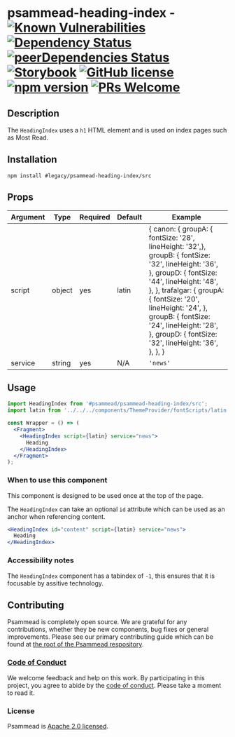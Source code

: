 <!-- prettier-ignore -->
# psammead-heading-index - [![Known Vulnerabilities](https://snyk.io/test/github/bbc/psammead/badge.svg?targetFile=packages%2Fcomponents%2Fpsammead-heading-index%2Fpackage.json)](https://snyk.io/test/github/bbc/psammead?targetFile=packages%2Fcomponents%2Fpsammead-heading-index%2Fpackage.json) [![Dependency Status](https://david-dm.org/bbc/psammead.svg?path=packages/components/psammead-heading-index)](https://david-dm.org/bbc/psammead?path=packages/components/psammead-heading-index) [![peerDependencies Status](https://david-dm.org/bbc/psammead/peer-status.svg?path=packages/components/psammead-heading-index)](https://david-dm.org/bbc/psammead?path=packages/components/psammead-heading-index&type=peer) [![Storybook](https://raw.githubusercontent.com/storybooks/brand/master/badge/badge-storybook.svg?sanitize=true)](https://bbc.github.io/psammead/?path=/story/headline--default) [![GitHub license](https://img.shields.io/badge/license-Apache%202.0-blue.svg)](https://github.com/bbc/psammead/blob/latest/LICENSE) [![npm version](https://img.shields.io/npm/v/#legacy/psammead-heading-index/src.svg)](https://www.npmjs.com/package/#legacy/psammead-heading-index/src) [![PRs Welcome](https://img.shields.io/badge/PRs-welcome-brightgreen.svg)](https://github.com/bbc/psammead/blob/latest/CONTRIBUTING.md)

## Description

The `HeadingIndex` uses a `h1` HTML element and is used on index pages such as Most Read.

## Installation

`npm install #legacy/psammead-heading-index/src`

## Props

<!-- prettier-ignore -->
| Argument  | Type | Required | Default | Example |
| --------- | ---- | -------- | ------- | ------- |
| script    | object | yes | latin | { canon: { groupA: { fontSize: '28', lineHeight: '32',}, groupB: { fontSize: '32', lineHeight: '36', }, groupD: { fontSize: '44', lineHeight: '48', }, }, trafalgar: { groupA: { fontSize: '20', lineHeight: '24', }, groupB: { fontSize: '24', lineHeight: '28', }, groupD: { fontSize: '32', lineHeight: '36', }, }, }|
| service | string | yes | N/A | `'news'` |

## Usage

```jsx
import HeadingIndex from '#psammead/psammead-heading-index/src';
import latin from '../../../components/ThemeProvider/fontScripts/latin';

const Wrapper = () => (
  <Fragment>
    <HeadingIndex script={latin} service="news">
      Heading
    </HeadingIndex>
  </Fragment>
);
```

### When to use this component

This component is designed to be used once at the top of the page.

The `HeadingIndex` can take an optional `id` attribute which can be used as an anchor when referencing content.

```jsx
<HeadingIndex id="content" script={latin} service="news">
  Heading
</HeadingIndex>
```

<!-- ### When not to use this component -->

### Accessibility notes

The `HeadingIndex` component has a tabindex of `-1`, this ensures that it is focusable by assitive technology.

<!-- ## Roadmap -->

## Contributing

Psammead is completely open source. We are grateful for any contributions, whether they be new components, bug fixes or general improvements. Please see our primary contributing guide which can be found at [the root of the Psammead respository](https://github.com/bbc/psammead/blob/latest/CONTRIBUTING.md).

### [Code of Conduct](https://github.com/bbc/psammead/blob/latest/CODE_OF_CONDUCT.md)

We welcome feedback and help on this work. By participating in this project, you agree to abide by the [code of conduct](https://github.com/bbc/psammead/blob/latest/CODE_OF_CONDUCT.md). Please take a moment to read it.

### License

Psammead is [Apache 2.0 licensed](https://github.com/bbc/psammead/blob/latest/LICENSE).
